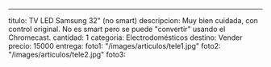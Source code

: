 ---
titulo: TV LED Samsung 32" (no smart)
descripcion: Muy bien cuidada, con control original. No es smart pero se puede "convertir"
  usando el Chromecast.
cantidad: 1
categoria: Electrodomésticos
destino: Vender
precio: 15000
entrega: 
foto1: "/images/articulos/tele1.jpg"
foto2: "/images/articulos/tele2.jpg"
foto3: 
